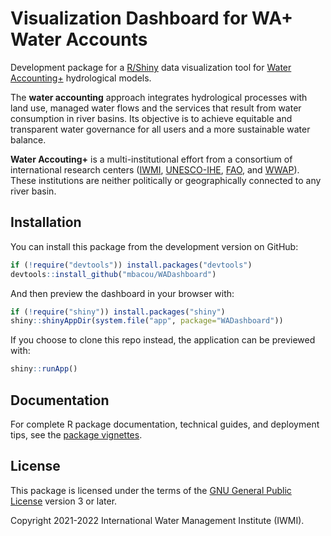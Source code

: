 
# Visualization Dashboard for WA+ Water Accounts

Development package for a [R/Shiny](https://shiny.rstudio.com/) data visualization tool
for [Water Accounting+](https://www.wateraccounting.org/) hydrological models.

The **water accounting** approach integrates hydrological processes with land use,
managed water flows and the services that result from water consumption in river
basins. Its objective is to achieve equitable and transparent water governance for all
users and a more sustainable water balance.

**Water Accouting+** is a multi-institutional effort from a consortium of
international research centers ([IWMI](https://www.iwmi.cgiar.org/),
[UNESCO-IHE](https://www.un-ihe.org/),
[FAO](https://www.fao.org/land-water/water/en/), and
[WWAP](https://en.unesco.org/wwap)). These institutions are neither politically or
geographically connected to any river basin.

## Installation

You can install this package from the development version on GitHub:

```r
if (!require("devtools")) install.packages("devtools")
devtools::install_github("mbacou/WADashboard")
```

And then preview the dashboard in your browser with:

```r
if (!require("shiny")) install.packages("shiny")
shiny::shinyAppDir(system.file("app", package="WADashboard"))
```

If you choose to clone this repo instead, the application can be previewed with:

```r
shiny::runApp()
```

## Documentation

For complete R package documentation, technical guides, and deployment tips, see the [package vignettes](https://mbacou.github.io/WADashboard/articles/).


## License

This package is licensed under the terms of the [GNU General Public
License](https://www.gnu.org/licenses/gpl-3.0.html) version 3 or later.

Copyright 2021-2022 International Water Management Institute (IWMI).
